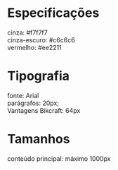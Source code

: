 # Especificações

cinza: #f7f7f7<br/>
cinza-escuro: #c6c6c6<br/>
vermelho: #ee2211<br/>

# Tipografia<br/>

fonte: Arial<br/>
parágrafos: 20px;<br/>
Vantagens Bikcraft: 64px<br/>

# Tamanhos<br/>

conteúdo principal: máximo 1000px

